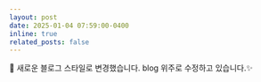 ```yaml
---
layout: post
date: 2025-01-04 07:59:00-0400
inline: true
related_posts: false
---
```


:construction: 새로운 블로그 스타일로 변경했습니다. blog 위주로 수정하고 있습니다.:sparkles:
